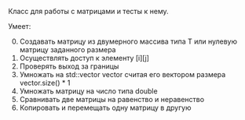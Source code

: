 Класс для работы с матрицами и тесты к нему.

Умеет:

0. Создавать матрицу из двумерного массива типа T или нулевую матрицу заданного размера
1. Осуществлять доступ к элементу [i][j]
2. Проверять выход за границы
3. Умножать на std::vector<T> vector считая его вектором размера vector.size() * 1
4. Умножать матрицу на число типа double
5. Сравнивать две матрицы на равенство и неравенство
6. Копировать и перемещать одну матрицу в другую
